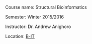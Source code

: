 Course name: Structural Bioinformatics

Semester: Winter 2015/2016

Instructor: Dr. Andrew Anighoro

Location: [B-IT](http://www.b-it-center.de/)
